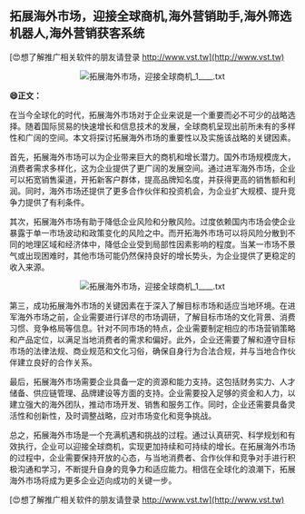## **拓展海外市场，迎接全球商机,海外营销助手,海外筛选机器人,海外营销获客系统**

[😍想了解推广相关软件的朋友请登录 http://www.vst.tw](http://www.vst.tw)

 <center><img src="https://vst.tw/MP4/tuiguang/png/8.png" alt="拓展海外市场，迎接全球商机_1____.txt"></center>

**😄正文：**

在当今全球化的时代，拓展海外市场对于企业来说是一个重要而必不可少的战略选择。随着国际贸易的快速增长和信息技术的发展，全球商机呈现出前所未有的多样性和广阔的空间。本文将探讨拓展海外市场的重要性以及实施该战略的关键因素。

首先，拓展海外市场可以为企业带来巨大的商机和增长潜力。国外市场规模庞大，消费者需求多样化，这为企业提供了更广阔的发展空间。通过进军海外市场，企业可以拓宽销售渠道，开拓新客户群体，提高品牌知名度，并获得更高的销售额和利润。同时，海外市场还提供了更多合作伙伴和投资机会，为企业扩大规模、提升竞争力提供了有利条件。

其次，拓展海外市场有助于降低企业风险和分散风险。过度依赖国内市场会使企业暴露于单一市场波动和政策变化的风险之中。而开拓海外市场可以将风险分散到不同的地理区域和经济体中，降低企业受到局部性因素影响的程度。当某一市场不景气或出现困难时，其他市场可能仍然保持良好的增长势头，为企业提供了更稳定的收入来源。

 <center><img src="https://vst.tw/MP4/tuiguang/png/4.png" alt="拓展海外市场，迎接全球商机_1____.txt"></center>

第三，成功拓展海外市场的关键因素在于深入了解目标市场和适应当地环境。在进军海外市场之前，企业需要进行详尽的市场调研，了解目标市场的文化背景、消费习惯、竞争格局等信息。针对不同市场的特点，企业需要制定相应的市场营销策略和产品定位，以满足当地消费者的需求和偏好。此外，企业还需要了解和遵守目标市场的法律法规、商业规范和文化习俗，确保自身行为合法合规，并与当地合作伙伴建立良好的合作关系。

最后，拓展海外市场需要企业具备一定的资源和能力支持。这包括财务实力、人才储备、供应链管理、品牌建设等方面的支持。企业需要投入足够的资金和人力，以建立强大的海外团队，推动市场开发、销售和服务工作。同时，企业还需要具备灵活性和创新性，及时调整战略，应对市场变化和竞争挑战。

总之，拓展海外市场是一个充满机遇和挑战的过程。通过认真研究、科学规划和有效执行，企业可以迎接全球商机，实现更加持续和可持续的增长。在拓展海外市场的过程中，企业需要保持开放的心态，与当地消费者、合作伙伴和竞争对手进行积极沟通和学习，不断提升自身的竞争力和适应能力。相信在全球化的浪潮下，拓展海外市场将成为更多企业迈向成功的关键一步。

[😍想了解推广相关软件的朋友请登录 http://www.vst.tw](http://www.vst.tw)



